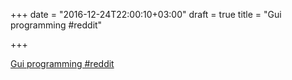 +++
date = "2016-12-24T22:00:10+03:00"
draft = true
title = "Gui programming  #reddit"

+++

<p><a href="https://t.co/8Crmkl5API">Gui programming  #reddit</a></p>
